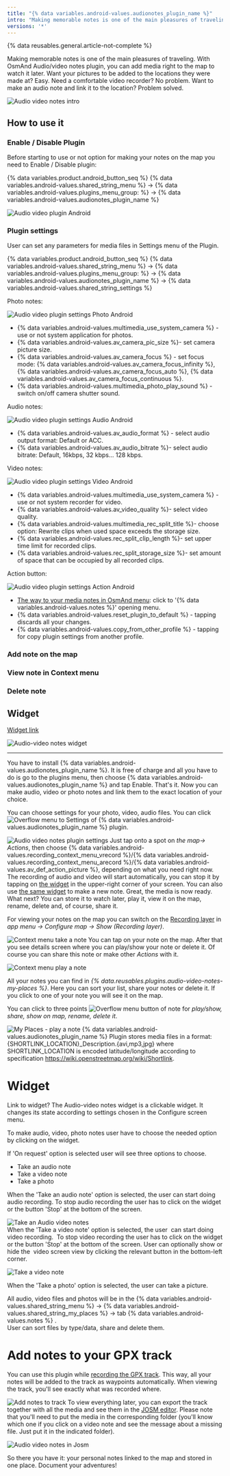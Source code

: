 ```yaml
---
title: "{% data variables.android-values.audionotes_plugin_name %}"
intro: "Making memorable notes is one of the main pleasures of traveling. For Android only."
versions: '*'
---
```

{% data reusables.general.article-not-complete %}

Making memorable notes is one of the main pleasures of traveling. With OsmAnd Audio/video notes plugin, you can add media right to the map to watch it later. Want your pictures to be added to the locations they were made at? Easy. Need a comfortable video recorder? No problem. Want to make an audio note and link it to the location? Problem solved.

![Audio video notes intro](/assets/images/plugins/audio-video-notes/audio-video-intro.png)

## How to use it

### Enable / Disable Plugin

Before starting to use or not option for making your notes on the map you need to Enable / Disable plugin:

{% data variables.product.android_button_seq %} {% data variables.android-values.shared_string_menu %} → {% data variables.android-values.plugins_menu_group: %} → {% data variables.android-values.audionotes_plugin_name %}

![Audio video plugin Android](/assets/images/plugins/audio-video-notes/audio_video_plugin_android.png)

### Plugin settings

User can set any parameters for media files in Settings menu of the Plugin. 

{% data variables.product.android_button_seq %} {% data variables.android-values.shared_string_menu %} → {% data variables.android-values.plugins_menu_group: %} → {% data variables.android-values.audionotes_plugin_name %} → {% data variables.android-values.shared_string_settings %}


Photo notes:

![Audio video plugin settings Photo Android](/assets/images/plugins/audio-video-notes/audio_video_plugin_settings_photo_android.png)

- {% data variables.android-values.multimedia_use_system_camera %} - use or not system application for photos.
- {% data variables.android-values.av_camera_pic_size %}- set camera picture size.
- {% data variables.android-values.av_camera_focus %} - set focus mode: {% data variables.android-values.av_camera_focus_infinity %}, {% data variables.android-values.av_camera_focus_auto %}, {% data variables.android-values.av_camera_focus_continuous %}.
- {% data variables.android-values.multimedia_photo_play_sound %} - switch on/off camera shutter sound.


Audio notes:

![Audio video plugin settings Audio Android](/assets/images/plugins/audio-video-notes/audio_video_plugin_settings_audio_android.png)

- {% data variables.android-values.av_audio_format %} - select audio output format: Default or ACC.
- {% data variables.android-values.av_audio_bitrate %}- select audio bitrate: Default, 16kbps, 32 kbps... 128 kbps.


Video notes:


![Audio video plugin settings Video Android](/assets/images/plugins/audio-video-notes/audio_video_plugin_settings_video_android.png)

- {% data variables.android-values.multimedia_use_system_camera %} - use or not system recorder for video.
- {% data variables.android-values.av_video_quality %}- select video quality.
- {% data variables.android-values.multimedia_rec_split_title %}- choose option: Rewrite clips when used space exceeds the storage size.
- {% data variables.android-values.rec_split_clip_length %}- set upper time limit for recorded clips.
- {% data variables.android-values.rec_split_storage_size %}- set amount of space that can be occupied by all recorded clips.

Action button:

![Audio video plugin settings Action Android](/assets/images/plugins/audio-video-notes/audio_video_plugin_settings_action_android.png)

- [The way to your media notes in OsmAnd menu](/osmand/personal/myplaces): click to '{% data variables.android-values.notes %}' opening menu.
- {% data variables.android-values.reset_plugin_to_default %} - tapping discards all your changes.
- {% data variables.android-values.copy_from_other_profile %} - tapping for copy plugin settings from another profile.


### Add note on the map

### View note in Context menu

### Delete note


## Widget

[Widget link](/osmand/widgets/info-widgets#-audio-video-notes-widget-android)

![Audio-video notes widget](/assets/images/plugins/audio-video-notes/audio_video_notes_widget.png)

__________________________


You have to install  {% data variables.android-values.audionotes_plugin_name %}. It is free of charge and all you have to do is go to the plugins menu, then choose {% data variables.android-values.audionotes_plugin_name %} and tap Enable. That's it. Now you can make audio, video or photo notes and link them to the exact location of your choice.

You can choose settings for your photo, video, audio files. You can click ![Overflow menu](/assets/images/icons/android/ic_overflow_menu_white.svg) to Settings of  {% data variables.android-values.audionotes_plugin_name %} plugin.

![Audio video notes plugin settings](/assets/images/plugins/audio-video-notes/plugin-settings.png)
Just tap onto a spot on _the map-> Actions_, then choose  {% data variables.android-values.recording_context_menu_vrecord %}/{% data variables.android-values.recording_context_menu_arecord %}/{% data variables.android-values.av_def_action_picture %}, depending on what you need right now. The recording of audio and video will start automatically, you can stop it by tapping on  [the widget](https://osmand.net/features/map-viewing#Viewing_widgets_Android)  in the upper-right corner of your screen. You can also use  [the same widget](https://osmand.net/features/map-viewing#Viewing_widgets_Android)  to make a new note. Great, the media is now ready. What next? You can store it to watch later, play it, view it on the map, rename, delete and, of course, share it.

For viewing your notes on the map you can switch on the  [Recording layer](https://osmand.net/features/map-viewing#Customize_map_Android)  in  _app menu -> Configure map -> Show (Recording layer)_.

![Context menu take a note](/assets/images/plugins/audio-video-notes/context-menu-take-note.png)
You can tap on your note on the map. After that you see details screen where you can play/show your note or delete it. Of course you can share this note or make other _Actions_ with it.
 
![Context menu play a note](/assets/images/plugins/audio-video-notes/context-menu-play-note.png)

All your notes you can find in  _{% data.reusables.plugins.audio-video-notes-my-places %}_. Here you can sort your list, share your notes or delete it. If you click to one of your note you will see it on the map.

You can click to three points ![Overflow menu](/assets/images/icons/android/ic_overflow_menu_white.svg) button of note for _play/show, share, show on map, rename, delete it_.

![My Places - play a note](/assets/images/plugins/audio-video-notes/my-places-play-note.png)
{% data variables.android-values.audionotes_plugin_name %} Plugin stores media files in a format:
{SHORTLINK_LOCATION}_Description.{avi,mp3,jpg} where SHORTLINK_LOCATION is encoded latitude/longitude according to specification https://wiki.openstreetmap.org/wiki/Shortlink.

# Widget
Link to widget?
The Audio-video notes widget is a clickable widget. It changes its state according to settings chosen in the Configure screen menu. <br>

To make  audio, video, photo notes  user have to choose the needed option by clicking on the widget. <br>

If 'On request' option is selected  user will see three options to choose. <br>
* Take an audio note <br>
* Take a video note <br>
* Take a photo <br>

When the 'Take an audio note' option is selected, the user  can start doing audio recording.  To stop audio recording the user has to click on the widget or the button 'Stop' at the bottom of the screen. <br>

![Take an Audio video notes](/assets/images/plugins/audio-video-notes/take_an_audio_note_widget.png) <br>
When the 'Take a video note' option is selected, the user  can start doing video recording.  To stop video recording the user has to click on the widget or the button 'Stop' at the bottom of the screen. User can optionally show or hide the  video screen view by clicking the relevant button in the bottom-left corner. <br>

![Take a video note](/assets/images/plugins/audio-video-notes/take_a_video_note_widget.png) <br>

When the 'Take a photo' option is selected, the user can take a picture. <br>

All audio, video files and photos will be in the {% data variables.android-values.shared_string_menu %} → {% data variables.android-values.shared_string_my_places %} → tab {% data variables.android-values.notes %} . <br>
User can sort files by type/data, share and delete them. <br>

# Add notes to your GPX track

You can use this plugin while  [recording the GPX track](https://osmand.net/features/trip-recording-plugin). This way, all your notes will be added to the track as waypoints automatically. When viewing the track, you'll see exactly what was recorded where.

![Add notes to track](/assets/images/plugins/audio-video-notes/add-notes-track.png)
To view everything later, you can export the track together with all the media and see them in the  [JOSM editor](https://josm.openstreetmap.de/). Please note that you'll need to put the media in the corresponding folder (you'll know which one if you click on a video note and see the message about a missing file. Just put it in the indicated folder).

![Audio video notes in Josm](/assets/images/plugins/audio-video-notes/josm-track-points.png)


So there you have it: your personal notes linked to the map and stored in one place. Document your adventures!
